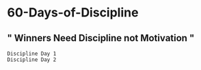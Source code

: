 # 60-Days-of-Discipline
## " Winners Need Discipline not Motivation "



    Discipline Day 1
    Discipline Day 2
